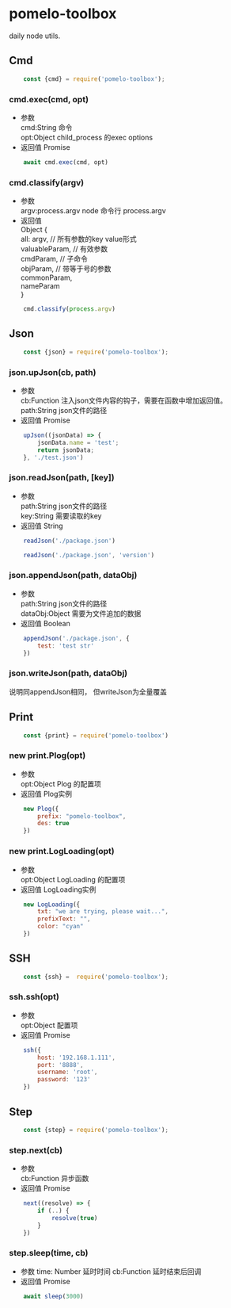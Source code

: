 # pomelo-toolbox
daily node utils.

## Cmd
```js
    const {cmd} = require('pomelo-toolbox');
```
### cmd.exec(cmd, opt)
* 参数   
 cmd:String  命令   
 opt:Object  child_process 的exec options
* 返回值  Promise

```js
    await cmd.exec(cmd, opt)
```
### cmd.classify(argv)
* 参数   
 argv:process.argv  node 命令行 process.argv   
* 返回值  
    Object {   
        all: argv,  // 所有参数的key value形式    
        valuableParam,  // 有效参数   
        cmdParam,  // 子命令   
        objParam,  // 带等于号的参数   
        commonParam,   
        nameParam   
    }
```js
    cmd.classify(process.argv)
```

## Json
```js
    const {json} = require('pomelo-toolbox');
```
### json.upJson(cb, path)
* 参数   
 cb:Function  注入json文件内容的钩子，需要在函数中增加返回值。   
 path:String  json文件的路径    
* 返回值  Promise
```js
    upJson((jsonData) => {
        jsonData.name = 'test';
        return jsonData;
    }, './test.json')
```

### json.readJson(path, [key])
* 参数   
 path:String  json文件的路径    
 key:String  需要读取的key    
* 返回值  String
```js
    readJson('./package.json')
```
```js
    readJson('./package.json', 'version')
```

### json.appendJson(path, dataObj)
* 参数   
 path:String  json文件的路径    
 dataObj:Object  需要为文件追加的数据     
* 返回值  Boolean   
```js
    appendJson('./package.json', {
        test: 'test str'
    })
```


### json.writeJson(path, dataObj)
说明同appendJson相同， 但writeJson为全量覆盖   


## Print
```js
    const {print} = require('pomelo-toolbox')
```
### new print.Plog(opt)
* 参数   
 opt:Object  Plog 的配置项      
* 返回值  Plog实例    
```js
    new Plog({
        prefix: "pomelo-toolbox",
        des: true
    })
```
### new print.LogLoading(opt)
* 参数   
 opt:Object  LogLoading 的配置项      
* 返回值  LogLoading实例    
```js
    new LogLoading({
        txt: "we are trying, please wait...",
        prefixText: "",
        color: "cyan"
    })
```

## SSH
```js
    const {ssh} =  require('pomelo-toolbox');
```
### ssh.ssh(opt)
* 参数   
 opt:Object  配置项      
* 返回值  Promise 
```js
    ssh({
        host: '192.168.1.111',
        port: '8888',
        username: 'root',
        password: '123'
    })
```

## Step
```js
    const {step} = require('pomelo-toolbox');
```

### step.next(cb)
* 参数   
 cb:Function  异步函数      
* 返回值  Promise 
```js
    next((resolve) => {
        if (..) {
            resolve(true)
        }
    })
```
### step.sleep(time, cb)
* 参数 
 time: Number 延时时间
 cb:Function  延时结束后回调      
* 返回值  Promise 
```js
    await sleep(3000)
```
